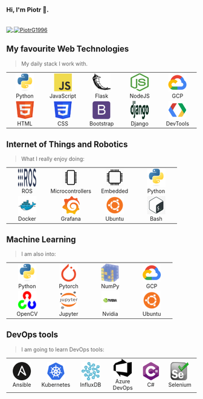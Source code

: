 ### Hi, I'm Piotr 👋.
</br>
<div>
<a href="https://github.com/anuraghazra/github-readme-stats">
<img align="center" src="https://github-readme-stats.vercel.app/api/top-langs/?username=PiotrG1996&langs_count=8" />
</a>

<a href="#">
  <img src="https://github-readme-stats.vercel.app/api?username=PiotrG1996&show_icons=true&count_private=true&include_all_commits=true" alt="PiotrG1996" align="center" />
</a>
  </div>

<h2 align="left">My favourite Web Technologies</h2>

> My daily stack I work with.

<table>
  <tr>
    <td align="center" width="96">
      <a href="https://docs.python.org/3/">
        <img src="./img/python-original.svg" width="48" height="48" alt="Python" />
      </a>
      <br>Python
    </td>
    <td align="center" width="96">
      <a href="https://devdocs.io/javascript/">
        <img src="./img/javascript-original.svg" width="48" height="48" alt="JavaScript" />
      </a>
      <br>JavaScript
    </td>
    <td align="center" width="96">
      <a href="https://flask.palletsprojects.com/en/1.1.x/">
        <img src="./img/flask.svg" width="48" height="48" alt="Flask" />
      </a>
      <br>Flask
    </td>
     </td>
    <td align="center" width="96">
      <a href="https://nodejs.org/en/docs/">
        <img src="./img/nodejs.svg" width="48" height="48" alt="NodeJS" />
      </a>
      <br>NodeJS
    </td>
     <td align="center" width="96">
      <a href="https://console.cloud.google.com/freetrial">
        <img src="./img/google-cloud.svg" width="48" height="48" alt="Google Cloud" />
      </a>
      <br>GCP
    </td>
  </tr>
  <tr>
    <td align="center" width="96"> 
      <a href="https://dev.w3.org/html5/html-author/" >
        <img src="./img/html.svg" width="48" height="48" alt="HTML" />
      </a>
      <br>HTML
    </td>
    <td align="center"  width="96">
      <a href="https://css-tricks.com/">
        <img src="./img/css.svg" width="48" height="48" alt="CSS" />
      </a>
      <br>CSS
    </td>
    <td align="center" width="96">
        <img src="./img/bootstrap-plain.svg" width="48" height="48" alt="Bootstrap" />
      </a>
      <br>Bootstrap
    </td>
    <td align="center" width="96">
      <a href="https://docs.djangoproject.com/" >
        <img src="./img/django.svg" width="48" height="48" alt="Django" />
      </a>
      <br>Django
    </td>
     <td align="center" width="96">
      <a href="https://developer.chrome.com/docs/devtools/" >
        <img src="./img/devtools.svg" width="48" height="48" alt="DevTools" />
      </a>
      <br>DevTools
    </td>
  </tr>
</table>

<h2 align="left" id="">Internet of Things and Robotics</h2>

> What I really enjoy doing:
<table>
  <tr>
    <td align="center" width="96">
      <a href="https://www.ros.org/about-ros/">
        <img src="./img/ros.svg" width="48" height="48" alt="ROS" />
      </a>
      <br>ROS
    </td>
    <td align="center" width="96">
      <a href="#">
        <img src="./img/microcontroller.jpg" width="48" height="48" alt="Microcontrollers" />
      </a>
      <br>Microcontrollers
    </td>
    <td align="center" width="96">
      <a href="#">
        <img src="./img/embedded-systems.jpg" width="48" height="48" alt="Embedded Systems" />
      </a>
      <br>Embedded
    </td>
     <td align="center" width="96">
      <a href="https://docs.python.org/3/">
        <img src="./img/python-original.svg" width="48" height="48" alt="Python" />
      </a>
      <br>Python
    </td>
  </tr>
  <tr>
    <td align="center" width="96"> 
      <a href="https://docs.docker.com/" >
        <img src="./img/docker-original.svg" width="48" height="48" alt="Docker" />
      </a>
      <br>Docker
    </td>
    <td align="center" width="96">
      <a href="https://grafana.com/docs/" >
        <img src="https://raw.githubusercontent.com/grafana/grafana/master/public/img/grafana_icon.svg" width="48" height="48" alt="Grafana" />
      </a>
      <br>Grafana
    </td>
    <td align="center"  width="96">
      <a href="#">
        <img src="./img/Ubuntu.svg" width="48" height="48" alt="Ubuntu" />
      </a>
      <br>Ubuntu
    </td>
    <td align="center" width="96">
      <a href="#">
        <img src="./img/bash.png" width="48" height="48" alt="Bash" />
      </a>
      <br>Bash
    </td>
  </tr>
</table>

<h2 align="left" id="macropower-tech">Machine Learning</h2>

> I am also into:

<table>
  <tr>
      <td align="center" width="96">
      <a href="https://docs.python.org/3/">
        <img src="./img/python-original.svg" width="48" height="48" alt="Python" />
      </a>
      <br>Python
    </td>
     <td align="center" width="96">
      <a href="https://pytorch.org/">
        <img src="./img/pytorch.svg" width="48" height="48" alt="Pytorch" />
      </a>
      <br>Pytorch
    </td>
      <td align="center" width="96">
      <a href="https://numpy.org/">
        <img src="./img/numpy.svg" width="48" height="48" alt="NumPy" />
      </a>
      <br>NumPy
    </td>
      </td>
     <td align="center" width="96">
      <a href="https://console.cloud.google.com/freetrial">
        <img src="./img/google-cloud.svg" width="48" height="48" alt="Google Cloud" />
      </a>
      <br>GCP
    </td>
  </tr>
  <tr>
    <td align="center" width="96"> 
      <a href="https://opencv.org/" >
        <img src="./img/opencv.png" width="48" height="48" alt="OpenCV" />
      </a>
      <br>OpenCV
    </td>
    <td align="center" width="96">
      <a href="#" >
        <img src="./img/jupyter.svg" width="48" height="48" alt="Jupyter" />
      </a>
      <br>Jupyter
    </td>
    <td align="center" width="96">
      <a href="https://www.nvidia.com/en-us/autonomous-machines/jetson-store/">
        <img src="./img/nvidia.svg" width="48" height="48" alt="Nvidia" />
      </a>
      <br>Nvidia
    </td>
    <td align="center"  width="96">
      <a href="#">
        <img src="./img/Ubuntu.svg" width="48" height="48" alt="Ubuntu" />
      </a>
      <br>Ubuntu
    </td>
  </tr>
</table>


<h2 align="left" id="macropower-tech">DevOps tools</h2>

> I am going to learn DevOps tools:

<table>
  <tr>
      <td align="center" width="96">
      <a href="https://docs.ansible.com/">
        <img src="./img/ansible-icon.svg" width="48" height="48" alt="Ansible" />
      </a>
      <br>Ansible
    </td>
    <td align="center" width="96">
      <a href="https://kubernetes.io/docs/home/">
        <img src="./img/kubernetes.svg" width="48" height="48" alt="Kubernetes" />
      </a>
      <br>Kubernetes
    </td>
    <td align="center" width="96">
      <a href="https://docs.influxdata.com/">
        <img src="./img/influxdb.svg" width="48" height="48" alt="InfluxDB" />
      </a>
      <br>InfluxDB
    </td>
    <td align="center" width="96">
      <a href="https://docs.microsoft.com/en-us/azure/devops/?view=azure-devops">
        <img src="./img/azure.svg" width="48" height="48" alt="Azure DevOps" />
      </a>
      <br>Azure DevOps
      <td align="center" width="96">
      <a href="https://docs.microsoft.com/en-us/dotnet/csharp/">
        <img src="./img/c.svg" width="48" height="48" alt="C#" />
      </a>
      <br>C#
    </td>
      <td align="center" width="96">
      <a href="https://selenium-python.readthedocs.io/">
        <img src="./img/selenium-logo.svg" width="48" height="48" alt="Selenium" />
      </a>
      <br>Selenium
    </td>
    
  </tr>
</table>


<!--
**PiotrG1996/PiotrG1996** is a ✨ _special_ ✨ repository because its `README.md` (this file) appears on your GitHub profile.

Here are some ideas to get you started:

- 🔭 I’m currently working on ...
- 🌱 I’m currently learning ...
- 👯 I’m looking to collaborate on ...
- 🤔 I’m looking for help with ...
- 💬 Ask me about ...
- 📫 How to reach me: ...
- 😄 Pronouns: ...
- ⚡ Fun fact: ...
-->
